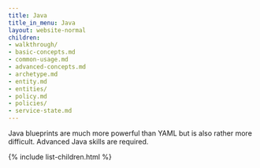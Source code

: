 ```yaml
---
title: Java
title_in_menu: Java
layout: website-normal
children:
- walkthrough/
- basic-concepts.md
- common-usage.md
- advanced-concepts.md
- archetype.md
- entity.md
- entities/
- policy.md
- policies/
- service-state.md
---
```


Java blueprints are much more powerful than YAML but is also rather more difficult.
Advanced Java skills are required.

{% include list-children.html %}